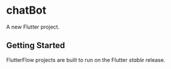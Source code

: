 # chatBot

A new Flutter project.

## Getting Started

FlutterFlow projects are built to run on the Flutter _stable_ release.
